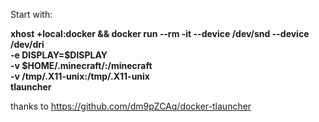 Start with:

**xhost +local:docker && docker run --rm -it --device /dev/snd --device /dev/dri \
    -e DISPLAY=$DISPLAY \
    -v $HOME/.minecraft/:/minecraft \
    -v /tmp/.X11-unix:/tmp/.X11-unix \
    tlauncher**

thanks to https://github.com/dm9pZCAq/docker-tlauncher
